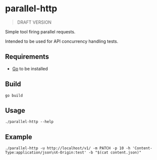 # parallel-http

> DRAFT VERSION

Simple tool firing parallel requests.

Intended to be used for API concurrency handling tests.

## Requirements

* [Go](https://golang.org/dl/) to be installed

## Build

    go build

## Usage

    ./parallel-http --help

## Example

    ./parallel-http -u http://localhost/v1/ -m PATCH -p 10 -h 'Content-Type:application/json\nX-Origin:test' -b "$(cat content.json)"
